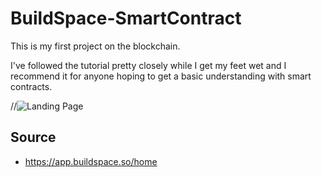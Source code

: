 # BuildSpace-SmartContract

This is my first project on the blockchain. 

I've followed the tutorial pretty closely while I get my feet wet and I recommend it for anyone hoping to get a basic understanding with smart contracts. 

//![Landing Page](https://res.cloudinary.com/purcella/image/upload/v1637105219/smartContract_jqjzf0.png)

## Source
* https://app.buildspace.so/home
